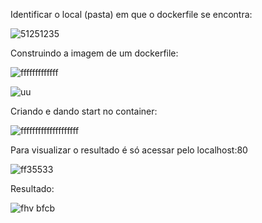 
Identificar o local (pasta) em que o dockerfile se encontra:

![51251235](https://user-images.githubusercontent.com/69479876/142739163-73d191ff-84f6-421c-a51f-8ee29b57062f.png)

Construindo a imagem de um dockerfile:

![fffffffffffff](https://user-images.githubusercontent.com/69479876/142739134-35cc2de3-9f60-4ef4-ae15-c62ce7b2759f.png)

![uu](https://user-images.githubusercontent.com/69479876/142739185-2ff36a93-6761-42f8-bbf8-deac3cd9fa3d.png)

Criando e dando start no container:


![ffffffffffffffffffff](https://user-images.githubusercontent.com/69479876/142739228-28ad1dda-5a66-4230-8c62-5f4572d47817.png)

Para visualizar o resultado é só acessar pelo localhost:80

![ff35533](https://user-images.githubusercontent.com/69479876/142739299-fc68b41f-2aa2-4388-977d-1a16c98e8886.png)

Resultado:

![fhv bfcb](https://user-images.githubusercontent.com/69479876/142739346-0d0648ea-12a9-47d3-acd2-63fd93008bd0.png)
